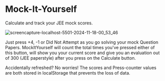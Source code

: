 # Mock-It-Yourself
Calculate and track your JEE mock scores.

![screencapture-localhost-5501-2024-11-18-00_53_46](https://github.com/user-attachments/assets/bf46d05c-0e4e-43a7-932c-04a46eb51d2c)

Just press +4, -1 or Did Not Attempt as you go solving your mock Question Papers. MockItYourself will count the total times you've pressed either of this button, will show you your current score and give you an evaluation out of 300 (JEE paperstyle) after you press on the Calculate button.

Accidentally refreshed? No worries! The scores and Press-counter values are both stored in localStorage that prevents the loss of data.
